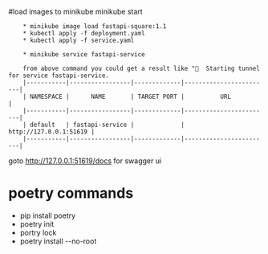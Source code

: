 #load images to minikube
        minikube start

        * minikube image load fastapi-square:1.1  
        * kubectl apply -f deployment.yaml 
        * kubectl apply -f service.yaml 

        * minikube service fastapi-service

        from above command you could get a result like "🏃  Starting tunnel for service fastapi-service.
        |-----------|-----------------|-------------|------------------------|
        | NAMESPACE |      NAME       | TARGET PORT |          URL           |
        |-----------|-----------------|-------------|------------------------|
        | default   | fastapi-service |             | http://127.0.0.1:51619 |
        |-----------|-----------------|-------------|------------------------|

   goto    http://127.0.0.1:51619/docs for swagger ui

   # poetry commands
* pip install poetry
* poetry init
* portry lock
* poetry install --no-root

